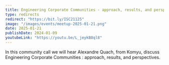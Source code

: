 ```yaml
---
title: Engineering Corporate Communities - approach, results, and perspectives
type: redirects
redirect: "https://bit.ly/ISC21125"
image: "/images/events/meetup-2025-01-21.png"
date: 2025-01-21
publishDate: 2024-01-09
youtubeLink: "https://youtu.be/L_jeykB8ql8"
---
```


In this community call we will hear Alexandre Quach, from Komyu, discuss Engineering Corporate Communities : approach, results, and perspectives.